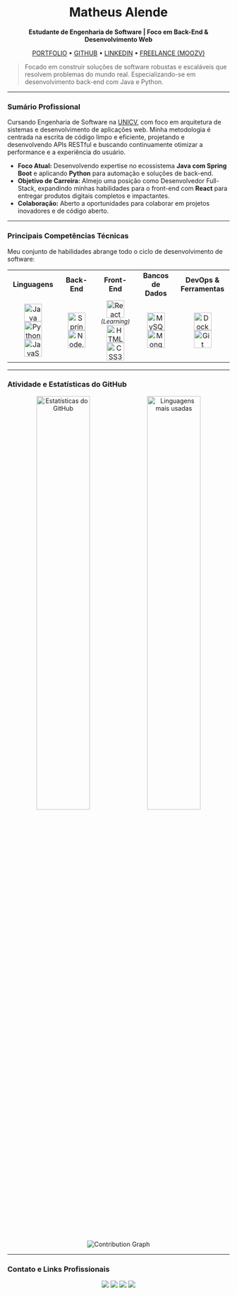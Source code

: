 <div align="center">
  <h1>Matheus Alende</h1>
  <p><strong>Estudante de Engenharia de Software | Foco em Back-End & Desenvolvimento Web</strong></p>
  
  <a href="https://portfolio-fawn-mu-87.vercel.app/" target="_blank">PORTFOLIO</a> •
  <a href="https://github.com/Mathyess" target="_blank">GITHUB</a> •
  <a href="https://www.linkedin.com/in/matheus-alende-26384a278" target="_blank">LINKEDIN</a> •
  <a href="http://moozv.com" target="_blank">FREELANCE (MOOZV)</a>

</div>

> Focado em construir soluções de software robustas e escaláveis que resolvem problemas do mundo real. Especializando-se em desenvolvimento back-end com Java e Python.

---

### Sumário Profissional

Cursando Engenharia de Software na [UNICV](https://unicv.edu.br), com foco em arquitetura de sistemas e desenvolvimento de aplicações web. Minha metodologia é centrada na escrita de código limpo e eficiente, projetando e desenvolvendo APIs RESTful e buscando continuamente otimizar a performance e a experiência do usuário.

- **Foco Atual:** Desenvolvendo expertise no ecossistema **Java com Spring Boot** e aplicando **Python** para automação e soluções de back-end.
- **Objetivo de Carreira:** Almejo uma posição como Desenvolvedor Full-Stack, expandindo minhas habilidades para o front-end com **React** para entregar produtos digitais completos e impactantes.
- **Colaboração:** Aberto a oportunidades para colaborar em projetos inovadores e de código aberto.

---

### Principais Competências Técnicas

Meu conjunto de habilidades abrange todo o ciclo de desenvolvimento de software:

<table>
  <tr>
    <td align="center" width="150"><strong>Linguagens</strong></td>
    <td align="center" width="150"><strong>Back-End</strong></td>
    <td align="center" width="150"><strong>Front-End</strong></td>
    <td align="center" width="150"><strong>Bancos de Dados</strong></td>
    <td align="center" width="150"><strong>DevOps & Ferramentas</strong></td>
  </tr>
  <tr>
    <td align="center">
      <img src="https://cdn.jsdelivr.net/gh/devicons/devicon/icons/java/java-original.svg" width="40" height="40" alt="Java" /><br>
      <img src="https://cdn.jsdelivr.net/gh/devicons/devicon/icons/python/python-original.svg" width="40" height="40" alt="Python" /><br>
      <img src="https://cdn.jsdelivr.net/gh/devicons/devicon/icons/javascript/javascript-original.svg" width="40" height="40" alt="JavaScript" />
    </td>
    <td align="center">
      <img src="https://cdn.jsdelivr.net/gh/devicons/devicon/icons/spring/spring-original.svg" width="40" height="40" alt="Spring Boot" /><br>
      <img src="https://cdn.jsdelivr.net/gh/devicons/devicon/icons/nodejs/nodejs-original.svg" width="40" height="40" alt="Node.js" />
    </td>
    <td align="center">
      <img src="https://cdn.jsdelivr.net/gh/devicons/devicon/icons/react/react-original.svg" width="40" height="40" alt="React" /><br><small><em>(Learning)</em></small><br>
      <img src="https://cdn.jsdelivr.net/gh/devicons/devicon/icons/html5/html5-original.svg" width="40" height="40" alt="HTML5" /><br>
      <img src="https://cdn.jsdelivr.net/gh/devicons/devicon/icons/css3/css3-original.svg" width="40" height="40" alt="CSS3" />
    </td>
    <td align="center">
      <img src="https://cdn.jsdelivr.net/gh/devicons/devicon/icons/mysql/mysql-original.svg" width="40" height="40" alt="MySQL" /><br>
      <img src="https://cdn.jsdelivr.net/gh/devicons/devicon/icons/mongodb/mongodb-original.svg" width="40" height="40" alt="MongoDB" />
    </td>
    <td align="center">
      <img src="https://cdn.jsdelivr.net/gh/devicons/devicon/icons/docker/docker-original.svg" width="40" height="40" alt="Docker" /><br>
      <img src="https://cdn.jsdelivr.net/gh/devicons/devicon/icons/git/git-original.svg" width="40" height="40" alt="Git" />
    </td>
  </tr>
</table>

---

### Atividade e Estatísticas do GitHub

<div align="center">
  <img src="https://github-readme-stats.vercel.app/api?username=Mathyess&theme=dark&count_private=true&show_icons=true&title_color=4C42FF&icon_color=4C42FF&hide_border=true" alt="Estatísticas do GitHub" width="49%"/>
  <img src="https://github-readme-stats.vercel.app/api/top-langs/?username=Mathyess&theme=dark&layout=compact&title_color=4C42FF&icon_color=4C42FF&hide_border=true" alt="Linguagens mais usadas" width="49%"/>
</div>

<div align="center">
  <picture>
    <source media="(prefers-color-scheme: dark)" srcset="https://ssr-contributions-svg.vercel.app/_/Mathyess?chart=3dbar&gap=0.6&scale=2&flatten=0&animation=wave&animation_duration=4&animation_delay=0.06&animation_amplitude=24&animation_frequency=0.1&animation_wave_center=0_3&format=svg&weeks=34&theme=purple&dark=true">
    <source media="(prefers-color-scheme: light)" srcset="https://ssr-contributions-svg.vercel.app/_/Mathyess?chart=3dbar&gap=1&scale=2&light=30&flatten=0&animation=wave&animation_duration=4&animation_delay=0.06&animation_amplitude=24&animation_frequency=0.1&animation_wave_center=0_3&format=svg&weeks=40&theme=purple&dark=false">
    <img alt="Contribution Graph" src="https://ssr-contributions-svg.vercel.app/_/Mathyess?chart=3dbar&gap=1&scale=2&light=30&flatten=0&animation=wave&animation_duration=4&animation_delay=0.06&animation_amplitude=24&animation_frequency=0.1&animation_wave_center=0_3&format=svg&weeks=40&theme=purple&dark=true">
  </picture>
</div>

---

### Contato e Links Profissionais

<div align="center">
  <a href="https://portfolio-fawn-mu-87.vercel.app/" target="_blank"><img src="https://img.shields.io/badge/Portfolio-000000?style=for-the-badge&logo=vercel&logoColor=white"/></a>
  <a href="http://moozv.com" target="_blank"><img src="https://img.shields.io/badge/Freelance-Moozv-blue?style=for-the-badge&logo=briefcase&logoColor=white"/></a>
  <a href="https://www.linkedin.com/in/matheus-alende-26384a278" target="_blank"><img src="https://img.shields.io/badge/LinkedIn-0077B5?style=for-the-badge&logo=linkedin&logoColor=white"/></a>
  <a href="mailto:Matheuzoapires@gmail.com"><img src="https://img.shields.io/badge/Email-D14836?style=for-the-badge&logo=gmail&logoColor=white"/></a>
</div>
